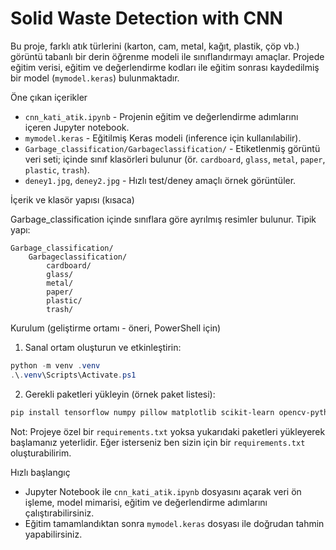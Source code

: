 # Solid Waste Detection with CNN

Bu proje, farklı atık türlerini (karton, cam, metal, kağıt, plastik, çöp vb.) görüntü tabanlı bir derin öğrenme modeli ile sınıflandırmayı amaçlar. Projede eğitim verisi, eğitim ve değerlendirme kodları ile eğitim sonrası kaydedilmiş bir model (`mymodel.keras`) bulunmaktadır.

Öne çıkan içerikler
- `cnn_kati_atik.ipynb` - Projenin eğitim ve değerlendirme adımlarını içeren Jupyter notebook.
- `mymodel.keras` - Eğitilmiş Keras modeli (inference için kullanılabilir).
- `Garbage_classification/Garbageclassification/` - Etiketlenmiş görüntü veri seti; içinde sınıf klasörleri bulunur (ör. `cardboard`, `glass`, `metal`, `paper`, `plastic`, `trash`).
- `deney1.jpg`, `deney2.jpg` - Hızlı test/deney amaçlı örnek görüntüler.

İçerik ve klasör yapısı (kısaca)

Garbage_classification içinde sınıflara göre ayrılmış resimler bulunur. Tipik yapı:

```
Garbage_classification/
	Garbageclassification/
		cardboard/
		glass/
		metal/
		paper/
		plastic/
		trash/
```

Kurulum (geliştirme ortamı - öneri, PowerShell için)

1) Sanal ortam oluşturun ve etkinleştirin:

```powershell
python -m venv .venv
.\.venv\Scripts\Activate.ps1
```

2) Gerekli paketleri yükleyin (örnek paket listesi):

```powershell
pip install tensorflow numpy pillow matplotlib scikit-learn opencv-python
```

Not: Projeye özel bir `requirements.txt` yoksa yukarıdaki paketleri yükleyerek başlamanız yeterlidir. Eğer isterseniz ben sizin için bir `requirements.txt` oluşturabilirim.

Hızlı başlangıç

- Jupyter Notebook ile `cnn_kati_atik.ipynb` dosyasını açarak veri ön işleme, model mimarisi, eğitim ve değerlendirme adımlarını çalıştırabilirsiniz.
- Eğitim tamamlandıktan sonra `mymodel.keras` dosyası ile doğrudan tahmin yapabilirsiniz.


